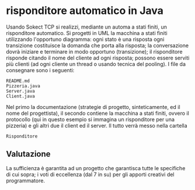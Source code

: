 # risponditore automatico in Java
Usando Sokect TCP si realizzi, mediante un automa a stati finiti, un risponditore automatico. Si progetti in UML la macchina a stati finiti utilizzando l'opportuno diagramma: ogni stato è una risposta ogni transizione costituisce la domanda che porta alla risposta; la conversazione dovrà iniziare e terminare in modo opportuno (transizione); il risponditore risponde citando il nome del cliente ad ogni risposta; possono essere serviti più clienti (ad ogni cliente un thread o usando tecnica del pooling). I file da consegnare sono i seguenti:
```
README.md
Pizzeria.java
Server.java
Client.java
```
Nel primo la documentazione (strategie di progetto, sinteticamente, ed il nome del progettista), il secondo contiene la macchina a stati finiti, ovvero il protocollo (qui in questo esempio si immagina un risponditore per una pizzeria) e gli altri due il client ed il server. Il tutto verrà messo nella cartella
```
Risponditore
````

## Valutazione

La sufficienza è garantita ad un progetto che garantisca tutte le specifiche di cui sopra; i voti di eccellenza (dal 7 in su) per gli apporti creativi del programmatore.